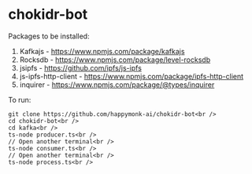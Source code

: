 # chokidr-bot

Packages to be installed: <br />
1. Kafkajs - https://www.npmjs.com/package/kafkajs<br />
2. Rocksdb - https://www.npmjs.com/package/level-rocksdb<br />
3. jsipfs - https://github.com/ipfs/js-ipfs<br />
4. js-ipfs-http-client - https://www.npmjs.com/package/ipfs-http-client<br />
5. inquirer - https://www.npmjs.com/package/@types/inquirer

To run:<br />
```
git clone https://github.com/happymonk-ai/chokidr-bot<br />
cd chokidr-bot<br />
cd kafka<br />
ts-node producer.ts<br />
// Open another terminal<br />
ts-node consumer.ts<br />
// Open another terminal<br />
ts-node process.ts<br />
```
